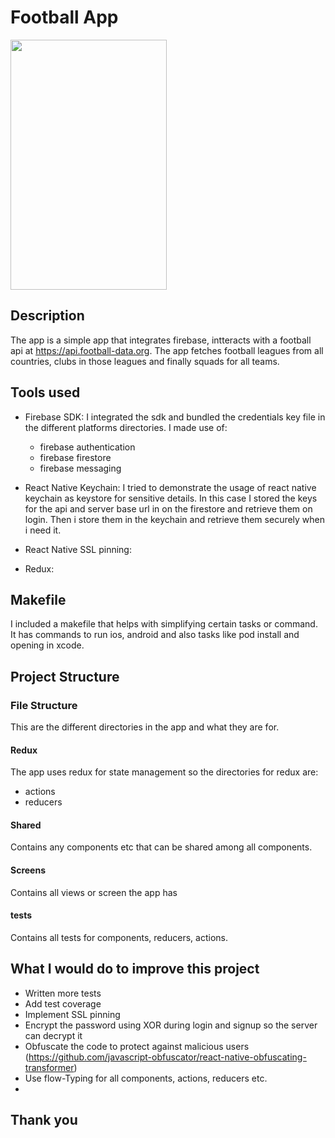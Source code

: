 # Football App

<img src="https://github.com/gate3/ayapay-interview-project/blob/master/android.gif?raw=true" width="250" height="400" />

## Description
The app is a simple app that integrates firebase, intteracts with a football api at <a href="https://api.football-data.org">https://api.football-data.org</a>. The app fetches football leagues from all countries, clubs in those leagues and finally squads for all teams.

## Tools used

- Firebase SDK: I integrated the sdk and bundled the credentials key file in the different platforms directories. I  made use of:
    - firebase authentication
    - firebase firestore
    - firebase messaging

- React Native Keychain: I tried to demonstrate the usage of react native keychain as keystore for sensitive details. In this case I stored the keys for the api and server base url in on the firestore and retrieve them on login. Then i store them in the keychain and retrieve them securely when i need it.

- React Native SSL pinning:

- Redux:

## Makefile

I included a makefile that helps with simplifying certain tasks or command. It has commands to run ios, android and also tasks like pod install and opening in xcode.

## Project Structure

### File Structure

This are the different directories in the app and what they are for. 

#### Redux
The app uses redux for state management so the directories for redux are:
- actions
- reducers

#### Shared

Contains any components etc that can be shared among all components.

#### Screens

Contains all views or screen the app has

#### __tests__

Contains all tests for components, reducers, actions.

## What I would do to improve this project

- Written more tests
- Add test coverage
- Implement SSL pinning
- Encrypt the password using XOR during login and signup so the server can decrypt it
- Obfuscate the code to protect against malicious users (<a href="https://github.com/javascript-obfuscator/react-native-obfuscating-transformer">https://github.com/javascript-obfuscator/react-native-obfuscating-transformer</a>)
- Use flow-Typing for all components, actions, reducers etc.
- 

## Thank you
